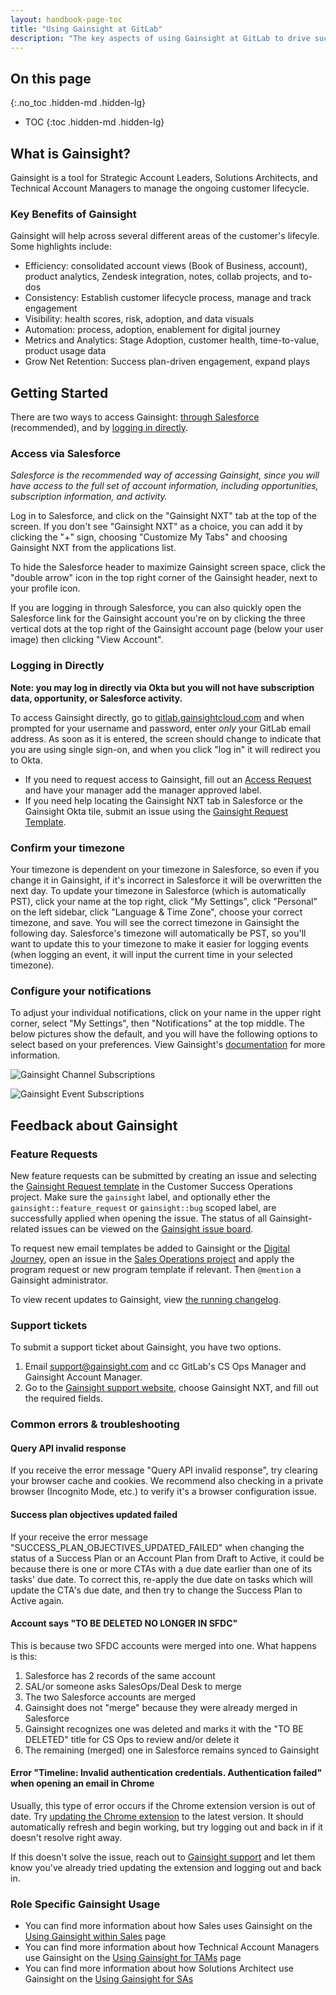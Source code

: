 ```yaml
---
layout: handbook-page-toc
title: "Using Gainsight at GitLab"
description: "The key aspects of using Gainsight at GitLab to drive success for your customer"
---
```


## On this page
{:.no_toc .hidden-md .hidden-lg}

- TOC
{:toc .hidden-md .hidden-lg}

## What is Gainsight?

Gainsight is a tool for Strategic Account Leaders, Solutions Architects, and Technical Account Managers to manage the ongoing customer lifecycle.

### Key Benefits of Gainsight

Gainsight will help across several different areas of the customer's lifecyle. Some highlights include:

- Efficiency: consolidated account views (Book of Business, account), product analytics, Zendesk integration, notes, collab projects, and to-dos
- Consistency: Establish customer lifecycle process, manage and track engagement
- Visibility: health scores, risk, adoption, and data visuals
- Automation: process, adoption, enablement for digital journey
- Metrics and Analytics: Stage Adoption, customer health, time-to-value, product usage data
- Grow Net Retention: Success plan-driven engagement, expand plays

## Getting Started

There are two ways to access Gainsight: [through Salesforce](#access-via-salesforce) (recommended), and by [logging in directly](#logging-in-directly).

### Access via Salesforce

_Salesforce is the recommended way of accessing Gainsight, since you will have access to the full set of account information, including opportunities, subscription information, and activity._

Log in to Salesforce, and click on the "Gainsight NXT" tab at the top of the screen. If you don't see "Gainsight NXT" as a choice, you can add it by clicking the "+" sign, choosing "Customize My Tabs" and choosing Gainsight NXT from the applications list.

To hide the Salesforce header to maximize Gainsight screen space, click the "double arrow" icon in the top right corner of the Gainsight header, next to your profile icon.

If you are logging in through Salesforce, you can also quickly open the Salesforce link for the Gainsight account you're on by clicking the three vertical dots at the top right of the Gainsight account page (below your user image) then clicking "View Account".

### Logging in Directly

**Note: you may log in directly via Okta but you will not have subscription data, opportunity, or Salesforce activity.**

To access Gainsight directly, go to [gitlab.gainsightcloud.com](https://gitlab.gainsightcloud.com/) and when prompted for your username and password, enter _only_ your GitLab email address. As soon as it is entered, the screen should change to indicate that you are using single sign-on, and when you click "log in" it will redirect you to Okta.

- If you need to request access to Gainsight, fill out an [Access Request](/handbook/business-technology/team-member-enablement/onboarding-access-requests/access-requests/#individual-or-bulk-access-request) and have your manager add the manager approved label.
- If you need help locating the Gainsight NXT tab in Salesforce or the Gainsight Okta tile, submit an issue using the [Gainsight Request Template](https://gitlab.com/gitlab-com/sales-team/field-operations/customer-success-operations/issues/new?issue%5Bassignee_id%5D=&issue%5Bmilestone_id%5D=).

### Confirm your timezone

Your timezone is dependent on your timezone in Salesforce, so even if you change it in Gainsight, if it's incorrect in Salesforce it will be overwritten the next day. To update your timezone in Salesforce (which is automatically PST), click your name at the top right, click "My Settings", click "Personal" on the left sidebar, click "Language & Time Zone", choose your correct timezone, and save. You will see the correct timezone in Gainsight the following day. Salesforce's timezone will automatically be PST, so you'll want to update this to your timezone to make it easier for logging events (when logging an event, it will input the current time in your selected timezone).

### Configure your notifications

To adjust your individual notifications, click on your name in the upper right corner, select "My Settings", then "Notifications" at the top middle. The below pictures show the default, and you will have the following options to select based on your preferences. View Gainsight's [documentation](https://support.gainsight.com/Gainsight_NXT/Notifications/User_Guides/Setup_User_Notifications) for more information.

![Gainsight Channel Subscriptions](/images/handbook/customer-success/gainsight-channel-subscriptions.png "Gainsight Channel Subscriptions")

![Gainsight Event Subscriptions](/images/handbook/customer-success/gainsight-event-subscriptions.png "Gainsight Event Subscriptions")

## Feedback about Gainsight

### Feature Requests

New feature requests can be submitted by creating an issue and selecting the [Gainsight Request template](https://gitlab.com/gitlab-com/sales-team/field-operations/customer-success-operations/issues/new?issue%5Bassignee_id%5D=&issue%5Bmilestone_id%5D=) in the Customer Success Operations project. Make sure the `gainsight` label, and optionally ether the `gainsight::feature_request` or `gainsight::bug` scoped label, are successfully applied when opening the issue. The status of all Gainsight-related issues can be viewed on the [Gainsight issue board](https://gitlab.com/groups/gitlab-com/-/boards/1609037?label_name[]=gainsight).

To request new email templates be added to Gainsight or the [Digital Journey](/handbook/customer-success/csm/digital-journey/), open an issue in the [Sales Operations project](https://gitlab.com/gitlab-com/sales-team/field-operations/sales-operations/-/issues) and apply the program request or new program template if relevant. Then `@mention` a Gainsight administrator.

To view recent updates to Gainsight, view [the running changelog](https://docs.google.com/spreadsheets/d/1QknfSfX50JFOhkHZoz2VjovREWK2fJkYBxr5HEjkT9Q/edit#gid=0).

### Support tickets

To submit a support ticket about Gainsight, you have two options.

1. Email support@gainsight.com and cc GitLab's CS Ops Manager and Gainsight Account Manager.
1. Go to the [Gainsight support website](https://support.gainsight.com/), choose Gainsight NXT, and fill out the required fields.

### Common errors & troubleshooting

#### Query API invalid response

If you receive the error message "Query API invalid response", try clearing your browser cache and cookies. We recommend also checking in a private browser (Incognito Mode, etc.) to verify it's a browser configuration issue.

#### Success plan objectives updated failed

If your receive the error message "SUCCESS_PLAN_OBJECTIVES_UPDATED_FAILED" when changing the status of a Success Plan or an Account Plan from Draft to Active, it could be because there is one or more CTAs with a due date earlier than one of its tasks' due date. To correct this, re-apply the due date on tasks which will update the CTA's due date, and then try to change the Success Plan to Active again.

#### Account says "TO BE DELETED NO LONGER IN SFDC"

This is because two SFDC accounts were merged into one. What happens is this:
1. Salesforce has 2 records of the same account
1. SAL/or someone asks SalesOps/Deal Desk to merge
1. The two Salesforce accounts are merged
1. Gainsight does not "merge" because they were already merged in Salesforce
1. Gainsight recognizes one was deleted and marks it with the "TO BE DELETED" title for CS Ops to review and/or delete it
1. The remaining (merged) one in Salesforce remains synced to Gainsight

#### Error "Timeline: Invalid authentication credentials. Authentication failed" when opening an email in Chrome

Usually, this type of error occurs if the Chrome extension version is out of date. Try [updating the Chrome extension](https://community.gainsight.com/timeline-17/update-your-chrome-plugin-39237) to the latest version. It should automatically refresh and begin working, but try logging out and back in if it doesn't resolve right away.

If this doesn't solve the issue, reach out to [Gainsight support](#support-tickets) and let them know you've already tried updating the extension and logging out and back in.

### Role Specific Gainsight Usage 

- You can find more information about how Sales uses Gainsight on the [Using Gainsight within Sales](/handbook/sales/gainsight/account-planning/) page 
- You can find more information about how Technical Account Managers use Gainsight on the [Using Gainsight for TAMs](/handbook/customer-success/csm/gainsight/) page 
- You can find more information about how Solutions Architect use Gainsight on the [Using Gainsight for SAs](/handbook/customer-success/solutions-architects/processes/account-planning)
